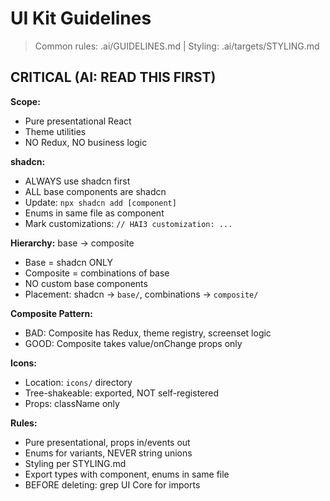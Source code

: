 # UI Kit Guidelines

> Common rules: .ai/GUIDELINES.md | Styling: .ai/targets/STYLING.md

## CRITICAL (AI: READ THIS FIRST)

**Scope:**
- Pure presentational React
- Theme utilities
- NO Redux, NO business logic

**shadcn:**
- ALWAYS use shadcn first
- ALL base components are shadcn
- Update: `npx shadcn add [component]`
- Enums in same file as component
- Mark customizations: `// HAI3 customization: ...`

**Hierarchy:** base -> composite
- Base = shadcn ONLY
- Composite = combinations of base
- NO custom base components
- Placement: shadcn -> `base/`, combinations -> `composite/`

**Composite Pattern:**
- BAD: Composite has Redux, theme registry, screenset logic
- GOOD: Composite takes value/onChange props only

**Icons:**
- Location: `icons/` directory
- Tree-shakeable: exported, NOT self-registered
- Props: className only

**Rules:**
- Pure presentational, props in/events out
- Enums for variants, NEVER string unions
- Styling per STYLING.md
- Export types with component, enums in same file
- BEFORE deleting: grep UI Core for imports
